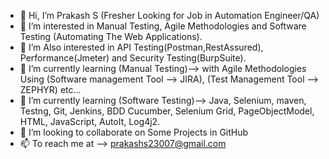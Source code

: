 - 👋 Hi, I’m Prakash S (Fresher Looking for Job in Automation Engineer/QA) 
- 👀 I’m interested in Manual Testing, Agile Methodologies and Software Testing (Automating The Web Applications).
- 👀 I’m Also interested in API Testing(Postman,RestAssured), Performance(Jmeter) and Security Testing(BurpSuite).
- 🌱 I’m currently learning (Manual Testing)--> with Agile Methodologies Using (Software management Tool --> JIRA), (Test Management Tool --> ZEPHYR) etc...
- 🌱 I’m currently learning (Software Testing)--> Java, Selenium, maven, Testng, Git, Jenkins, BDD Cucumber, Selenium Grid, PageObjectModel, HTML, JavaScript, AutoIt, Log4j2.  
- 💞️ I’m looking to collaborate on Some Projects in GitHub
- 📫 To reach me at --> prakashs23007@gmail.com

<!---
Prakash-27/Prakash-27 is a ✨ special ✨ repository because its `README.md` (this file) appears on your GitHub profile.
You can click the Preview link to take a look at your changes.
--->

